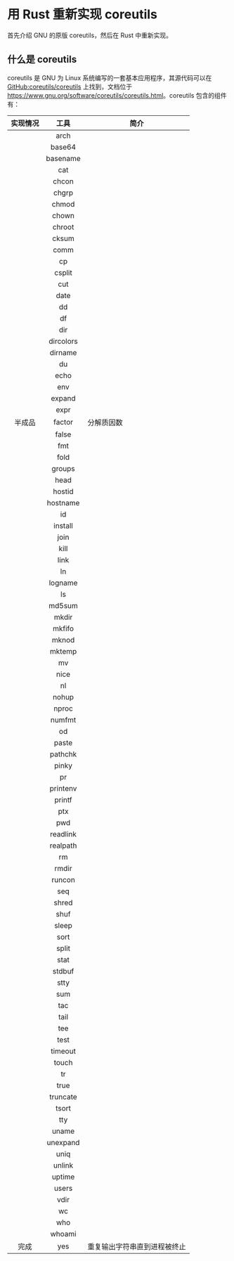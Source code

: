 # 用 Rust 重新实现 coreutils

首先介绍 GNU 的原版 coreutils，然后在 Rust 中重新实现。

## 什么是 coreutils

coreutils 是 GNU 为 Linux 系统编写的一套基本应用程序，其源代码可以在 [GitHub:coreutils/coreutils](https://github.com/coreutils/coreutils) 上找到，文档位于 <https://www.gnu.org/software/coreutils/coreutils.html>。coreutils 包含的组件有：

| 实现情况 | 工具 | 简介 |
|:-:|:-:|-|
| | arch | |
| | base64 | |
| | basename | |
| | cat | |
| | chcon | |
| | chgrp | |
| | chmod | |
| | chown | |
| | chroot | |
| | cksum | |
| | comm | |
| | cp | |
| | csplit | |
| | cut | |
| | date | |
| | dd | |
| | df | |
| | dir | |
| | dircolors | |
| | dirname | |
| | du | |
| | echo | |
| | env | |
| | expand | |
| | expr | |
| 半成品 | factor | 分解质因数 |
| | false | |
| | fmt | |
| | fold | |
| | groups | |
| | head | |
| | hostid | |
| | hostname | |
| | id | |
| | install | |
| | join | |
| | kill | |
| | link | |
| | ln | |
| | logname | |
| | ls | |
| | md5sum | |
| | mkdir | |
| | mkfifo | |
| | mknod | |
| | mktemp | |
| | mv | |
| | nice | |
| | nl | |
| | nohup | |
| | nproc | |
| | numfmt | |
| | od | |
| | paste | |
| | pathchk | |
| | pinky | |
| | pr | |
| | printenv | |
| | printf | |
| | ptx | |
| | pwd | |
| | readlink | |
| | realpath | |
| | rm | |
| | rmdir | |
| | runcon | |
| | seq | |
| | shred | |
| | shuf | |
| | sleep | |
| | sort | |
| | split | |
| | stat | |
| | stdbuf | |
| | stty | |
| | sum | |
| | tac | |
| | tail | |
| | tee | |
| | test | |
| | timeout | |
| | touch | |
| | tr | |
| | true | |
| | truncate | |
| | tsort | |
| | tty | |
| | uname | |
| | unexpand | |
| | uniq | |
| | unlink | |
| | uptime | |
| | users | |
| | vdir | |
| | wc | |
| | who | |
| | whoami | |
| 完成 | yes | 重复输出字符串直到进程被终止 |
